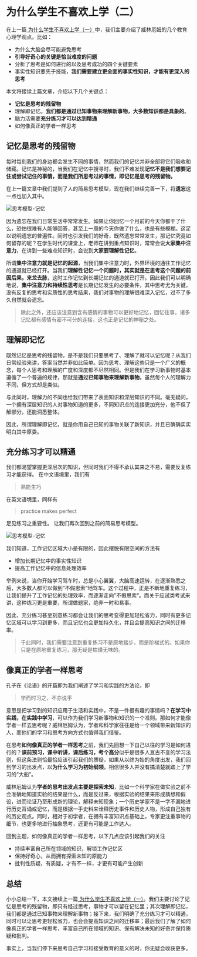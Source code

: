 # 为什么学生不喜欢上学（二）
在上一篇[ 为什么学生不喜欢上学（一）](https://docs.qjidea.com/article/books/not-like-lesson.html)中，我们主要介绍了威林厄姆的几个教育心理学观点。比如：
- 为什么大脑会尽可能避免思考
- **引导好奇心的关键是恰当难度的问题**
- 分析了思考是如何进行的以及思考成功的四个关键要素
- 事实性知识要先于技能，**我们需要建立更全面的事实性知识，才能有更深入的思考** 

本文将接续上篇文章，介绍以下几个关键点：

- **记忆是思考的残留物**
- 理解即记忆。**我们都是通过已知事物来理解新事物，大多数知识都是具象的**。
- 脑力活需要**充分练习才可以达到精通**
- 如何像真正的学者一样思考
  
## 记忆是思考的残留物
每时每刻我们的身边都会发生不同的事情，然而我们的记忆并非全部将它们吸收和储藏。记忆是神秘的，当我们在记忆中搜寻时，我们不难发现**记忆不是我们想要记住或尝试记住的事情，而是我们所思考过的事情，即记忆是思考的残留物。**

在上一篇文章中我们提到了人的简易思考模型，现在我们继续完善一下，将**遗忘**这一点也加入其中。

![思考模型-记忆](https://p.ipic.vip/apwkl4.png)

因为遗忘在我们日常生活中常常发生。如果让你回忆一个月前的今天你都干了什么，恐怕很难有人能够回答，甚至上一周的今天你做了什么，也是有些模糊。这足以说明遗忘的普遍性。同时也引发我们的好奇，既然遗忘常常发生，那记忆究竟如何留存的呢？在学生时代的课堂上，老师在讲到重点知识时，常常会说**大家集中注意力**，在讲到一些难点知识时，会说到**大家要理解性记忆**。

所谓**集中注意力就是记忆的起源**，当我们集中注意力时，外界环境的通往工作记忆的通道就已经打开。当我们**理解性记忆一个问题时，其实就是在思考这个问题的前因后果，来龙去脉**，这时工作记忆到长期记忆的通道就已打开。因此我们可以明确地说，**集中注意力和持续性思考**是长期记忆发生的必要条件，其中思考尤为关键，没有反复的思考和实质性的思考结果，我们对事物的理解很难深入记忆，过不了多久自然就会遗忘。

> 除此之外，还应该注意到含有感情的事物可以更好地记忆，回忆往事，诸多记忆都有感情有密不可分的连接，这也正是记忆的神秘之处。

## 理解即记忆
既然记忆是思考的残留物，是不是我们只要思考了、理解了就可以记忆呢？从我们日常经验来讲，答案当然并非如此简单。因为思考、理解这些只是一个广义的概念，每个人思考和理解的广度和深度都不尽然相同。但是我们在学习新事物时基本遵循了一个普遍的规律，那就是**通过已知事物来理解新事物**。虽然每个人的理解力不同，但方式却是类似。

与此同时，理解力的不同也给我们带来了表面知识和深层知识的不同。毫无疑问，一个拥有深层知识的人对事物知道的更多，不同知识点的连接更加充分，他不但了解部分，还能洞悉整体。

因此，所谓理解即记忆，就是你用自己已知的事物关联了新知识，并且已确确实实明白其中原委。

## 充分练习才可以精通
我们都渴望掌握更深层次的知识，但同时我们不得不承认其来之不易，需要反复练习才能获得。
在中文语境里，我们有
> 熟能生巧

在英文语境里，同样有
> practice makes perfect

足见练习之重要性。
让我们再次回到之前的简易思考模型。

![思考模型-记忆](https://p.ipic.vip/apwkl4.png)

我们知道，工作记忆区域大小是有限的，因此摆脱有限空间的方法有
- 增加长期记忆中的事实性知识
- 提高工作记忆中的信息处理效率

举例来说，当你开始学习驾车时，总是小心翼翼，大脑高速运转，在逐渐熟悉之后，大多数人都可以做到”不假思索“地驾车。这个过程中，正是不断地重复练习，让我们提升了工作记忆的处理效率，而逐渐走向”不假思索“。而关于应试类考试来讲，这种练习更是重要，所谓做题家，绝非一时和易事。

因此，充分练习甚至刻意练习都会让我们的思考变得更加轻松省力，同时有更多记忆区域可以学习到更多，而且记忆也会更加持久化，并且会提高知识之间的迁移率。

> 于此同时，我们需要注意到重复练习不是原地踏步，而是阶梯式的。如果你只是在原地重复练习，那无疑是枯燥无味的。
## 像真正的学者一样思考
孔子在《论语》的开篇即为我们阐述了学习和实践的方法论，即

> 学而时习之，不亦说乎

意思是把学习到的知识应用于生活和实践中，不是一件很有趣的事情吗？**在学习中实践，在实践中学习**，可以作为我们学习新事物和知识的一个准则。那如何才能像学者一样去思考呢？威林厄姆认为，学者和科学家往往是给一个领域带来新知识的人，而他们的学习和思考方向方式也值得我们借鉴。

在思考**如何像真正的学者一样思考**之前，我们先回想一下自己以往的学习是如何进行的？**课前预习，课中听讲，课后练习，考个高分**似乎是很多人亘古不变的学习法则，但这条法则恰最恰应该引起我们的质疑，如果从以终为始的角度出发，我们回到学习的出发点，以**为什么学习为初始纲领**，相信很多人并没有搞清楚就踏上了学习的“大船”。

威林厄姆认为**学者的思考出发点主要是探索未知**，比如一个科学家在做实验之前不会准确地知道实验的结果是什么，而是反过来，根据实验的结果来形成猜想和假设，进而论证乃至形成新的理论，解释未知现象；一个历史学家不是一字不漏地进行历史背诵或记忆，而是根据一手史料来诠释历史事件和历史人物，形成自己独有的历史观点。同时，相对于初学者，在拥有丰富知识点基础上，专家更注重事物的细节，也更多地进行抽象思考，还更有可能是工作达人。

回到主题，如何像真正的学者一样思考，以下几点应该引起我们的关注
- 持续丰富自己所在领域的知识，解锁工作记忆区
- 保持好奇心，从而拥有探索未知的原能力
- 批判性质疑，有质疑，才有不一样，才更有可能产生创新

## 总结

小小总结一下，本文接续上一篇[ 为什么学生不喜欢上学（一）](https://docs.qjidea.com/article/books/not-like-lesson.html)。我们主要讨论了记忆是思考的残留物，即只有经过思考，事物才可以留在记忆里；其次理解即记忆，我们都是通过已知事物来理解新事物；接下来，我们明确了充分练习才可以精通，同时可以让思考更轻松省力，也会会提高知识之间的迁移率；最后我们了解了如何像真正的学者一样思考，丰富自己所在领域的知识、保有解决未知的好奇并保持质疑和批判。

事实上，当我们停下来思考自己学习和接受教育的意义的时，你无疑会收获更多。
